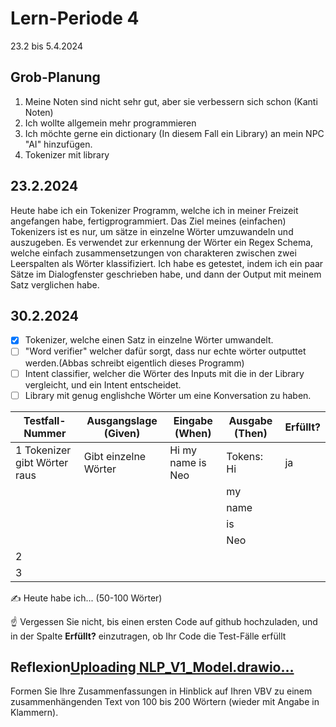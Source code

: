 # Lern-Periode 4

23.2 bis 5.4.2024

## Grob-Planung

1. Meine Noten sind nicht sehr gut, aber sie verbessern sich schon (Kanti Noten)
2. Ich wollte allgemein mehr programmieren
3. Ich möchte gerne ein dictionary (In diesem Fall ein Library) an mein NPC "AI" hinzufügen.
4. Tokenizer mit library

## 23.2.2024

Heute habe ich ein Tokenizer Programm, welche ich in meiner Freizeit angefangen habe, fertigprogrammiert. Das Ziel meines (einfachen) Tokenizers ist es nur, um sätze in einzelne Wörter umzuwandeln und auszugeben.
Es verwendet zur erkennung der Wörter ein Regex Schema, welche einfach zusammensetzungen von charakteren zwischen zwei Leerspalten als Wörter klassifiziert. Ich habe es getestet, indem ich ein paar Sätze im Dialogfenster geschrieben habe, und dann der Output mit meinem Satz verglichen habe.

## 30.2.2024

- [x] Tokenizer, welche einen Satz in einzelne Wörter umwandelt.
- [ ] "Word verifier" welcher dafür sorgt, dass nur echte wörter outputtet werden.(Abbas schreibt eigentlich dieses Programm)
- [ ] Intent classifier, welcher die Wörter des Inputs mit die in der Library vergleicht, und ein Intent entscheidet.
- [ ] Library mit genug englishche Wörter um eine Konversation zu haben.

|      Testfall-Nummer       |      Ausgangslage (Given)   |   Eingabe (When)   |    Ausgabe (Then)       | Erfüllt? |
|      ---------------       |      --------------------   |   --------------   |    --------------       | -------- |
|1 Tokenizer gibt Wörter raus| Gibt einzelne Wörter        | Hi my name is Neo  |Tokens: Hi               | ja       |
|                            |                             |                    |         my
|                            |                             |                    |         name
|                            |                             |                    |         is               
|                            |                             |                    |         Neo             |          |
|2                           |                             |                    |                         |          |
|3                           |                             |                    |                         |          |

✍️ Heute habe ich... (50-100 Wörter)

☝️ Vergessen Sie nicht, bis einen ersten Code auf github hochzuladen, und in der Spalte **Erfüllt?** einzutragen, ob Ihr Code die Test-Fälle erfüllt



## Reflexion[Uploading NLP_V1_Model.drawio…]()<mxfile host="Electron" modified="2024-02-23T20:31:22.098Z" agent="Mozilla/5.0 (Windows NT 10.0; Win64; x64) AppleWebKit/537.36 (KHTML, like Gecko) draw.io/23.1.5 Chrome/120.0.6099.109 Electron/28.1.0 Safari/537.36" etag="Od474EbXfDiANGp-Ezsa" version="23.1.5" type="device">
  <diagram name="Page-1" id="2YBvvXClWsGukQMizWep">
    <mxGraphModel dx="2069" dy="1822" grid="1" gridSize="10" guides="1" tooltips="1" connect="1" arrows="1" fold="1" page="1" pageScale="1" pageWidth="850" pageHeight="1100" math="0" shadow="0">
      <root>
        <mxCell id="0" />
        <mxCell id="1" parent="0" />
        <mxCell id="EpPh9EG6Jb95I4vqG8Gm-11" value="" style="rounded=0;whiteSpace=wrap;html=1;" vertex="1" parent="1">
          <mxGeometry x="295" y="470" width="235" height="400" as="geometry" />
        </mxCell>
        <mxCell id="EpPh9EG6Jb95I4vqG8Gm-6" value="" style="rounded=0;whiteSpace=wrap;html=1;" vertex="1" parent="1">
          <mxGeometry x="295" y="90" width="230" height="270" as="geometry" />
        </mxCell>
        <mxCell id="EpPh9EG6Jb95I4vqG8Gm-1" value="" style="rounded=0;whiteSpace=wrap;html=1;" vertex="1" parent="1">
          <mxGeometry x="330" y="150" width="160" height="80" as="geometry" />
        </mxCell>
        <mxCell id="EpPh9EG6Jb95I4vqG8Gm-2" value="&lt;font style=&quot;font-size: 14px;&quot;&gt;Tokenizer&lt;/font&gt;" style="text;html=1;align=center;verticalAlign=middle;whiteSpace=wrap;rounded=0;" vertex="1" parent="1">
          <mxGeometry x="330" y="155" width="160" height="70" as="geometry" />
        </mxCell>
        <mxCell id="EpPh9EG6Jb95I4vqG8Gm-3" value="" style="rounded=0;whiteSpace=wrap;html=1;" vertex="1" parent="1">
          <mxGeometry x="327.5" y="257.5" width="165" height="80" as="geometry" />
        </mxCell>
        <mxCell id="EpPh9EG6Jb95I4vqG8Gm-4" value="" style="shape=flexArrow;endArrow=classic;html=1;rounded=0;" edge="1" parent="1">
          <mxGeometry width="50" height="50" relative="1" as="geometry">
            <mxPoint x="409.5" y="230" as="sourcePoint" />
            <mxPoint x="410" y="260" as="targetPoint" />
          </mxGeometry>
        </mxCell>
        <mxCell id="EpPh9EG6Jb95I4vqG8Gm-5" value="&lt;span style=&quot;font-size: 14px;&quot;&gt;Word verifier&lt;/span&gt;" style="text;html=1;align=center;verticalAlign=middle;whiteSpace=wrap;rounded=0;" vertex="1" parent="1">
          <mxGeometry x="362.5" y="280" width="95" height="35" as="geometry" />
        </mxCell>
        <mxCell id="EpPh9EG6Jb95I4vqG8Gm-7" value="&lt;font style=&quot;font-size: 15px;&quot;&gt;Text recognition module&lt;/font&gt;" style="text;html=1;align=center;verticalAlign=middle;whiteSpace=wrap;rounded=0;" vertex="1" parent="1">
          <mxGeometry x="325" y="100" width="170" height="30" as="geometry" />
        </mxCell>
        <mxCell id="EpPh9EG6Jb95I4vqG8Gm-8" value="" style="shape=flexArrow;endArrow=classic;html=1;rounded=0;endWidth=55;endSize=7.07;" edge="1" parent="1">
          <mxGeometry width="50" height="50" relative="1" as="geometry">
            <mxPoint x="409.5" y="360" as="sourcePoint" />
            <mxPoint x="409.5" y="400" as="targetPoint" />
          </mxGeometry>
        </mxCell>
        <mxCell id="EpPh9EG6Jb95I4vqG8Gm-9" value="&lt;span style=&quot;font-size: 14px;&quot;&gt;tokenized input text&lt;/span&gt;" style="text;html=1;align=center;verticalAlign=middle;whiteSpace=wrap;rounded=0;" vertex="1" parent="1">
          <mxGeometry x="330" y="400" width="160" height="30" as="geometry" />
        </mxCell>
        <mxCell id="EpPh9EG6Jb95I4vqG8Gm-10" value="" style="shape=flexArrow;endArrow=classic;html=1;rounded=0;endWidth=55;endSize=7.07;" edge="1" parent="1">
          <mxGeometry width="50" height="50" relative="1" as="geometry">
            <mxPoint x="409.5" y="430" as="sourcePoint" />
            <mxPoint x="409.5" y="470" as="targetPoint" />
          </mxGeometry>
        </mxCell>
        <mxCell id="EpPh9EG6Jb95I4vqG8Gm-12" value="&lt;font style=&quot;font-size: 15px;&quot;&gt;Intent classification and Entity extraction&lt;/font&gt;" style="text;html=1;align=center;verticalAlign=middle;whiteSpace=wrap;rounded=0;" vertex="1" parent="1">
          <mxGeometry x="325" y="480" width="170" height="30" as="geometry" />
        </mxCell>
        <mxCell id="EpPh9EG6Jb95I4vqG8Gm-32" value="" style="rounded=1;whiteSpace=wrap;html=1;" vertex="1" parent="1">
          <mxGeometry x="321.5" y="510" width="173.5" height="200" as="geometry" />
        </mxCell>
        <mxCell id="EpPh9EG6Jb95I4vqG8Gm-13" value="" style="rounded=0;whiteSpace=wrap;html=1;" vertex="1" parent="1">
          <mxGeometry x="332.5" y="530" width="150" height="70" as="geometry" />
        </mxCell>
        <mxCell id="EpPh9EG6Jb95I4vqG8Gm-15" value="" style="shape=flexArrow;endArrow=classic;startArrow=classic;html=1;rounded=0;" edge="1" parent="1">
          <mxGeometry width="100" height="100" relative="1" as="geometry">
            <mxPoint x="482.5" y="660" as="sourcePoint" />
            <mxPoint x="650" y="660" as="targetPoint" />
          </mxGeometry>
        </mxCell>
        <mxCell id="EpPh9EG6Jb95I4vqG8Gm-16" value="" style="rounded=0;whiteSpace=wrap;html=1;" vertex="1" parent="1">
          <mxGeometry x="650" y="565" width="250" height="220" as="geometry" />
        </mxCell>
        <mxCell id="EpPh9EG6Jb95I4vqG8Gm-18" value="&lt;font style=&quot;font-size: 15px;&quot;&gt;Library 1&lt;/font&gt;" style="text;html=1;align=center;verticalAlign=middle;whiteSpace=wrap;rounded=0;" vertex="1" parent="1">
          <mxGeometry x="720" y="575" width="110" height="30" as="geometry" />
        </mxCell>
        <mxCell id="EpPh9EG6Jb95I4vqG8Gm-19" value="&lt;font style=&quot;font-size: 14px;&quot;&gt;Contains Vocabulary, all tagged, acts as POS tagger&lt;/font&gt;" style="text;html=1;align=center;verticalAlign=middle;whiteSpace=wrap;rounded=0;" vertex="1" parent="1">
          <mxGeometry x="685" y="645" width="180" height="60" as="geometry" />
        </mxCell>
        <mxCell id="EpPh9EG6Jb95I4vqG8Gm-20" value="" style="rounded=0;whiteSpace=wrap;html=1;" vertex="1" parent="1">
          <mxGeometry x="335" y="625" width="150" height="70" as="geometry" />
        </mxCell>
        <mxCell id="EpPh9EG6Jb95I4vqG8Gm-14" value="&lt;font style=&quot;font-size: 14px;&quot;&gt;Intent classifier&lt;/font&gt;" style="text;html=1;align=center;verticalAlign=middle;whiteSpace=wrap;rounded=0;" vertex="1" parent="1">
          <mxGeometry x="357.5" y="645" width="100" height="30" as="geometry" />
        </mxCell>
        <mxCell id="EpPh9EG6Jb95I4vqG8Gm-21" value="&lt;font style=&quot;font-size: 14px;&quot;&gt;Entity extractor&lt;/font&gt;" style="text;html=1;align=center;verticalAlign=middle;whiteSpace=wrap;rounded=0;" vertex="1" parent="1">
          <mxGeometry x="358.25" y="550" width="100" height="30" as="geometry" />
        </mxCell>
        <mxCell id="EpPh9EG6Jb95I4vqG8Gm-23" value="" style="shape=flexArrow;endArrow=classic;html=1;rounded=0;exitX=0;exitY=0.5;exitDx=0;exitDy=0;entryX=0.5;entryY=0;entryDx=0;entryDy=0;" edge="1" parent="1" source="EpPh9EG6Jb95I4vqG8Gm-13" target="EpPh9EG6Jb95I4vqG8Gm-24">
          <mxGeometry width="50" height="50" relative="1" as="geometry">
            <mxPoint x="120" y="610" as="sourcePoint" />
            <mxPoint x="110" y="660" as="targetPoint" />
            <Array as="points">
              <mxPoint x="55" y="565" />
            </Array>
          </mxGeometry>
        </mxCell>
        <mxCell id="EpPh9EG6Jb95I4vqG8Gm-24" value="" style="rounded=0;whiteSpace=wrap;html=1;" vertex="1" parent="1">
          <mxGeometry x="-70" y="605" width="250" height="220" as="geometry" />
        </mxCell>
        <mxCell id="EpPh9EG6Jb95I4vqG8Gm-25" value="&lt;font style=&quot;font-size: 15px;&quot;&gt;Library 2&lt;/font&gt;" style="text;html=1;align=center;verticalAlign=middle;whiteSpace=wrap;rounded=0;" vertex="1" parent="1">
          <mxGeometry y="615" width="110" height="30" as="geometry" />
        </mxCell>
        <mxCell id="EpPh9EG6Jb95I4vqG8Gm-26" value="&lt;span style=&quot;font-size: 14px;&quot;&gt;Saves important entities&lt;br&gt;Saves the Context and Intent&lt;br&gt;Contains all possible intents&lt;br&gt;&lt;/span&gt;" style="text;html=1;align=center;verticalAlign=middle;whiteSpace=wrap;rounded=0;" vertex="1" parent="1">
          <mxGeometry x="-35" y="685" width="180" height="60" as="geometry" />
        </mxCell>
        <mxCell id="EpPh9EG6Jb95I4vqG8Gm-29" value="" style="shape=flexArrow;endArrow=classic;html=1;rounded=0;endWidth=55;endSize=7.07;" edge="1" parent="1">
          <mxGeometry width="50" height="50" relative="1" as="geometry">
            <mxPoint x="407" y="710" as="sourcePoint" />
            <mxPoint x="407" y="750" as="targetPoint" />
          </mxGeometry>
        </mxCell>
        <mxCell id="EpPh9EG6Jb95I4vqG8Gm-31" value="" style="rounded=0;whiteSpace=wrap;html=1;" vertex="1" parent="1">
          <mxGeometry x="317.5" y="750" width="180" height="100" as="geometry" />
        </mxCell>
        <mxCell id="EpPh9EG6Jb95I4vqG8Gm-33" value="&lt;font style=&quot;font-size: 14px;&quot;&gt;Context handler&lt;/font&gt;" style="text;html=1;align=center;verticalAlign=middle;whiteSpace=wrap;rounded=0;" vertex="1" parent="1">
          <mxGeometry x="340" y="780" width="140" height="40" as="geometry" />
        </mxCell>
        <mxCell id="EpPh9EG6Jb95I4vqG8Gm-34" value="" style="shape=flexArrow;endArrow=classic;html=1;rounded=0;endWidth=55;endSize=7.07;" edge="1" parent="1">
          <mxGeometry width="50" height="50" relative="1" as="geometry">
            <mxPoint x="407" y="870" as="sourcePoint" />
            <mxPoint x="407" y="910" as="targetPoint" />
          </mxGeometry>
        </mxCell>
        <mxCell id="EpPh9EG6Jb95I4vqG8Gm-35" value="" style="rounded=0;whiteSpace=wrap;html=1;" vertex="1" parent="1">
          <mxGeometry x="220" y="910" width="380" height="150" as="geometry" />
        </mxCell>
        <mxCell id="EpPh9EG6Jb95I4vqG8Gm-36" value="&lt;font style=&quot;font-size: 15px;&quot;&gt;Response generator&lt;/font&gt;" style="text;html=1;align=center;verticalAlign=middle;whiteSpace=wrap;rounded=0;" vertex="1" parent="1">
          <mxGeometry x="312.5" y="920" width="180" height="30" as="geometry" />
        </mxCell>
        <mxCell id="EpPh9EG6Jb95I4vqG8Gm-37" value="" style="rounded=0;whiteSpace=wrap;html=1;" vertex="1" parent="1">
          <mxGeometry x="650" y="875" width="250" height="220" as="geometry" />
        </mxCell>
        <mxCell id="EpPh9EG6Jb95I4vqG8Gm-38" value="&lt;font style=&quot;font-size: 15px;&quot;&gt;Library 3&lt;/font&gt;" style="text;html=1;align=center;verticalAlign=middle;whiteSpace=wrap;rounded=0;" vertex="1" parent="1">
          <mxGeometry x="720" y="885" width="110" height="30" as="geometry" />
        </mxCell>
        <mxCell id="EpPh9EG6Jb95I4vqG8Gm-39" value="&lt;span style=&quot;font-size: 14px;&quot;&gt;Contains preset sentence templates, both for input and output intents&lt;/span&gt;" style="text;html=1;align=center;verticalAlign=middle;whiteSpace=wrap;rounded=0;" vertex="1" parent="1">
          <mxGeometry x="685" y="955" width="180" height="60" as="geometry" />
        </mxCell>
        <mxCell id="EpPh9EG6Jb95I4vqG8Gm-40" value="" style="shape=flexArrow;endArrow=classic;html=1;rounded=0;" edge="1" parent="1">
          <mxGeometry width="50" height="50" relative="1" as="geometry">
            <mxPoint x="650" y="984.5" as="sourcePoint" />
            <mxPoint x="600" y="985" as="targetPoint" />
          </mxGeometry>
        </mxCell>
        <mxCell id="EpPh9EG6Jb95I4vqG8Gm-41" value="" style="shape=flexArrow;endArrow=classic;html=1;rounded=0;endWidth=55;endSize=7.07;" edge="1" parent="1">
          <mxGeometry width="50" height="50" relative="1" as="geometry">
            <mxPoint x="412" y="1060" as="sourcePoint" />
            <mxPoint x="412" y="1100" as="targetPoint" />
          </mxGeometry>
        </mxCell>
        <mxCell id="EpPh9EG6Jb95I4vqG8Gm-42" value="&lt;font size=&quot;1&quot; style=&quot;&quot;&gt;&lt;b style=&quot;font-size: 40px;&quot;&gt;Output&lt;/b&gt;&lt;/font&gt;" style="text;html=1;align=center;verticalAlign=middle;whiteSpace=wrap;rounded=0;" vertex="1" parent="1">
          <mxGeometry x="340" y="1110" width="145" height="60" as="geometry" />
        </mxCell>
        <mxCell id="EpPh9EG6Jb95I4vqG8Gm-43" value="&lt;font size=&quot;1&quot; style=&quot;&quot;&gt;&lt;b style=&quot;font-size: 40px;&quot;&gt;Input&lt;/b&gt;&lt;/font&gt;" style="text;html=1;align=center;verticalAlign=middle;whiteSpace=wrap;rounded=0;" vertex="1" parent="1">
          <mxGeometry x="335" y="-10" width="145" height="60" as="geometry" />
        </mxCell>
        <mxCell id="EpPh9EG6Jb95I4vqG8Gm-44" value="" style="shape=flexArrow;endArrow=classic;html=1;rounded=0;endWidth=55;endSize=7.07;" edge="1" parent="1">
          <mxGeometry width="50" height="50" relative="1" as="geometry">
            <mxPoint x="407" y="50" as="sourcePoint" />
            <mxPoint x="407" y="90" as="targetPoint" />
          </mxGeometry>
        </mxCell>
        <mxCell id="EpPh9EG6Jb95I4vqG8Gm-46" value="" style="shape=flexArrow;endArrow=classic;html=1;rounded=0;exitX=0;exitY=0.75;exitDx=0;exitDy=0;entryX=0.917;entryY=-0.028;entryDx=0;entryDy=0;entryPerimeter=0;" edge="1" parent="1" source="EpPh9EG6Jb95I4vqG8Gm-16" target="EpPh9EG6Jb95I4vqG8Gm-35">
          <mxGeometry width="50" height="50" relative="1" as="geometry">
            <mxPoint x="570" y="850" as="sourcePoint" />
            <mxPoint x="620" y="800" as="targetPoint" />
            <Array as="points">
              <mxPoint x="568" y="730" />
            </Array>
          </mxGeometry>
        </mxCell>
        <mxCell id="EpPh9EG6Jb95I4vqG8Gm-47" value="" style="shape=flexArrow;endArrow=classic;html=1;rounded=0;entryX=0;entryY=0.5;entryDx=0;entryDy=0;" edge="1" parent="1" target="EpPh9EG6Jb95I4vqG8Gm-31">
          <mxGeometry width="50" height="50" relative="1" as="geometry">
            <mxPoint x="180" y="770" as="sourcePoint" />
            <mxPoint x="230" y="860" as="targetPoint" />
            <Array as="points">
              <mxPoint x="230" y="770" />
              <mxPoint x="280" y="800" />
            </Array>
          </mxGeometry>
        </mxCell>
        <mxCell id="EpPh9EG6Jb95I4vqG8Gm-49" value="" style="rounded=0;whiteSpace=wrap;html=1;" vertex="1" parent="1">
          <mxGeometry x="-100" y="875" width="250" height="220" as="geometry" />
        </mxCell>
        <mxCell id="EpPh9EG6Jb95I4vqG8Gm-50" value="&lt;font style=&quot;font-size: 15px;&quot;&gt;Library 4&lt;/font&gt;" style="text;html=1;align=center;verticalAlign=middle;whiteSpace=wrap;rounded=0;" vertex="1" parent="1">
          <mxGeometry x="-30" y="885" width="110" height="30" as="geometry" />
        </mxCell>
        <mxCell id="EpPh9EG6Jb95I4vqG8Gm-51" value="&lt;span style=&quot;font-size: 14px;&quot;&gt;Contains Intent associations&lt;/span&gt;" style="text;html=1;align=center;verticalAlign=middle;whiteSpace=wrap;rounded=0;" vertex="1" parent="1">
          <mxGeometry x="-65" y="955" width="180" height="60" as="geometry" />
        </mxCell>
        <mxCell id="EpPh9EG6Jb95I4vqG8Gm-53" value="" style="shape=flexArrow;endArrow=classic;html=1;rounded=0;exitX=1;exitY=0.5;exitDx=0;exitDy=0;entryX=0;entryY=0.5;entryDx=0;entryDy=0;" edge="1" parent="1" source="EpPh9EG6Jb95I4vqG8Gm-49" target="EpPh9EG6Jb95I4vqG8Gm-35">
          <mxGeometry width="50" height="50" relative="1" as="geometry">
            <mxPoint x="200" y="950" as="sourcePoint" />
            <mxPoint x="217" y="960" as="targetPoint" />
          </mxGeometry>
        </mxCell>
        <mxCell id="EpPh9EG6Jb95I4vqG8Gm-54" value="" style="shape=flexArrow;endArrow=classic;startArrow=classic;html=1;rounded=0;entryX=0;entryY=0.5;entryDx=0;entryDy=0;exitX=1;exitY=0.25;exitDx=0;exitDy=0;" edge="1" parent="1" source="EpPh9EG6Jb95I4vqG8Gm-24" target="EpPh9EG6Jb95I4vqG8Gm-20">
          <mxGeometry width="100" height="100" relative="1" as="geometry">
            <mxPoint x="190" y="730" as="sourcePoint" />
            <mxPoint x="290" y="630" as="targetPoint" />
          </mxGeometry>
        </mxCell>
        <mxCell id="EpPh9EG6Jb95I4vqG8Gm-55" value="&lt;font style=&quot;&quot;&gt;&lt;b style=&quot;&quot;&gt;&lt;font style=&quot;font-size: 17px;&quot;&gt;NOTE&lt;/font&gt;&lt;/b&gt;&lt;span style=&quot;font-size: 15px;&quot;&gt;: For Debug purposes: every stage gives an Input to the ADMIN block, and the ADMIN block can send an Input to any module in the system bypassing all others&lt;/span&gt;&lt;/font&gt;" style="text;html=1;align=center;verticalAlign=middle;whiteSpace=wrap;rounded=0;" vertex="1" parent="1">
          <mxGeometry x="-50" y="270" width="280" height="220" as="geometry" />
        </mxCell>
        <mxCell id="EpPh9EG6Jb95I4vqG8Gm-56" value="" style="shape=flexArrow;endArrow=classic;html=1;rounded=0;exitX=1;exitY=1;exitDx=0;exitDy=0;entryX=0;entryY=0;entryDx=0;entryDy=0;" edge="1" parent="1" source="EpPh9EG6Jb95I4vqG8Gm-24" target="EpPh9EG6Jb95I4vqG8Gm-35">
          <mxGeometry width="50" height="50" relative="1" as="geometry">
            <mxPoint x="460" y="710" as="sourcePoint" />
            <mxPoint x="510" y="660" as="targetPoint" />
          </mxGeometry>
        </mxCell>
      </root>
    </mxGraphModel>
  </diagram>
</mxfile>



Formen Sie Ihre Zusammenfassungen in Hinblick auf Ihren VBV zu einem zusammenhängenden Text von 100 bis 200 Wörtern (wieder mit Angabe in Klammern).
